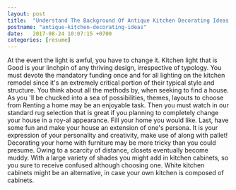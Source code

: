 ```yaml
---
layout: post
title:  "Understand The Background Of Antique Kitchen Decorating Ideas Now"
postname: "antique-kitchen-decorating-ideas"
date:   2017-08-24 10:07:15 +0700
categories: [resume]
---
```

At the event the light is awful, you have to change it. Kitchen light that is Good is your linchpin of any thriving design, irrespective of typology. You must devote the mandatory funding once and for all lighting on the kitchen remodel since it's an extremely critical portion of their typical style and structure. You think about all the methods by, when seeking to find a house. As you 'll be chucked into a sea of possibilities, themes, layouts to choose from Renting a home may be an enjoyable task. Then you must watch in our standard rug selection that is great if you planning to completely change your house in a roy-al appearance. Fill your home you would like. Last, have some fun and make your house an extension of one's persona. It is your expression of your personality and creativity, make use of along with pallet! Decorating your home with furniture may be more tricky than you could presume. Owing to a scarcity of distance, closets eventually become muddy. With a large variety of shades you might add in kitchen cabinets, so you sure to receive confused although choosing one. White kitchen cabinets might be an alternative, in case your own kitchen is composed of cabinets.
